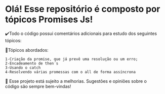 <h1>Olá! Esse repositório é composto por tópicos Promises Js!</h1>

✔️Todo o código possui comentários adicionais para estudo dos seguintes tópicos:

📝Tópicos abordados:

    1-Criação da promise, que já prevê uma resolução ou um erro;
    2-Encadeamento de then´s
    3-Usando o catch
    4-Resolvendo várias promessas com o all de forma assíncrona 
 
🌱 Esse projeto está sujeito a melhorias. Sugestões e opiniões sobre o código são sempre bem-vindas!
